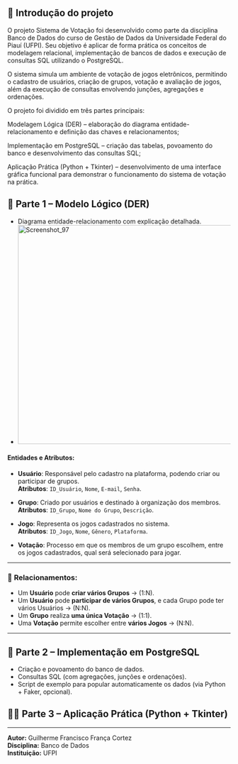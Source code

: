 ## 📝 Introdução do projeto

O projeto Sistema de Votação foi desenvolvido como parte da disciplina Banco de Dados do curso de Gestão de Dados da Universidade Federal do Piauí (UFPI).
Seu objetivo é aplicar de forma prática os conceitos de modelagem relacional, implementação de bancos de dados e execução de consultas SQL utilizando o PostgreSQL.

O sistema simula um ambiente de votação de jogos eletrônicos, permitindo o cadastro de usuários, criação de grupos, votação e avaliação de jogos, além da execução de consultas envolvendo junções, agregações e ordenações.

O projeto foi dividido em três partes principais:

Modelagem Lógica (DER) – elaboração do diagrama entidade-relacionamento e definição das chaves e relacionamentos;

Implementação em PostgreSQL – criação das tabelas, povoamento do banco e desenvolvimento das consultas SQL;

Aplicação Prática (Python + Tkinter) – desenvolvimento de uma interface gráfica funcional para demonstrar o funcionamento do sistema de votação na prática.

## 📘 Parte 1 – Modelo Lógico (DER)
- Diagrama entidade-relacionamento com explicação detalhada.
- <img width="757" height="494" alt="Screenshot_97" src="https://github.com/user-attachments/assets/f1f317b9-8e97-49d8-a564-2f0215198212" />

#### **Entidades e Atributos:**

- **Usuário**: Responsável pelo cadastro na plataforma, podendo criar ou participar de grupos.  
  **Atributos**: `ID_Usuário`, `Nome`, `E-mail`, `Senha`.

- **Grupo**: Criado por usuários e destinado à organização dos membros.  
  **Atributos**: `ID_Grupo`, `Nome do Grupo`, `Descrição`.

- **Jogo**: Representa os jogos cadastrados no sistema.  
  **Atributos**: `ID_Jogo`, `Nome`, `Gênero`, `Plataforma`.

- **Votação**: Processo em que os membros de um grupo escolhem, entre os jogos cadastrados, qual será selecionado para jogar.

---

### 🔗 **Relacionamentos:**

- Um **Usuário** pode **criar vários Grupos** → (1:N).
- Um **Usuário** pode **participar de vários Grupos**, e cada Grupo pode ter vários Usuários → (N:N).
- Um **Grupo** realiza **uma única Votação** → (1:1).
- Uma **Votação** permite escolher entre **vários Jogos** → (N:N).

---


## 🧮 Parte 2 – Implementação em PostgreSQL



- Criação e povoamento do banco de dados.
- Consultas SQL (com agregações, junções e ordenações).
- Script de exemplo para popular automaticamente os dados (via Python + Faker, opcional).


## 👨‍💻 Parte 3 – Aplicação Prática (Python + Tkinter)



---
**Autor:** Guilherme Francisco França Cortez  
**Disciplina:** Banco de Dados  
**Instituição:** UFPI  
